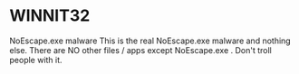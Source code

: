 # WINNIT32
NoEscape.exe malware
This is the real NoEscape.exe malware and nothing else. There are NO other files / apps except NoEscape.exe . Don't troll people with it.
